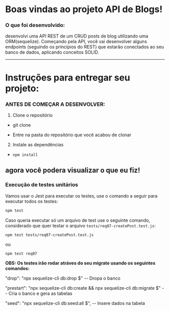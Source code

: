 # Boas vindas ao projeto API de Blogs!

### O que foi desenvolvido:

desenvolvi uma API REST de um CRUD posts de blog utilizando uma ORM(sequelize). Começando pela API, você vai desenvolver alguns endpoints (seguindo os princípios do REST) que estarão conectados ao seu banco de dados, aplicando conceitos SOLID.

---

# Instruções para entregar seu projeto:


### ANTES DE COMEÇAR A DESENVOLVER:

1. Clone o repositório
  * git clone

  * Entre na pasta do repositório que você acabou de clonar

2. Instale as dependências 
  * `npm install`

agora você podera visualizar o que eu fiz!
---

### Execução de testes unitários

Vamos usar o Jest para executar os testes, use o comando a seguir para executar todos os testes: 

```sh
npm test
```

Caso queria executar só um arquivo de test use o seguinte comando, considerado que quer testar o arquivo `tests/req07-createPost.test.js`:

```sh
npm test tests/req07-createPost.test.js
```
ou
```
npm test req07
```

  **OBS: Os testes irão rodar atráves do seu migrate usando os seguintes comandos:**

  "drop": "npx sequelize-cli db:drop $" -- Dropa o banco

  "prestart": "npx sequelize-cli db:create && npx sequelize-cli db:migrate $" -- Cria o banco e gera as tabelas

  "seed": "npx sequelize-cli db:seed:all $", -- Insere dados na tabela
